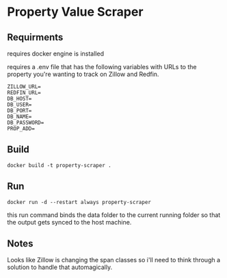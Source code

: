 # Property Value Scraper
## Requirments

requires docker engine is installed

requires a .env file that has the following variables with URLs to the property you're wanting to track on Zillow and Redfin.

```
ZILLOW_URL=
REDFIN_URL=
DB_HOST=
DB_USER=
DB_PORT=
DB_NAME=
DB_PASSWORD=
PROP_ADD=
```

## Build
```docker build -t property-scraper .```

## Run

```docker run -d --restart always property-scraper```

this run command binds the data folder to the current running folder so that the output gets synced to the host machine.


## Notes

Looks like Zillow is changing the span classes so i'll need to think through a solution to handle that automagically. 